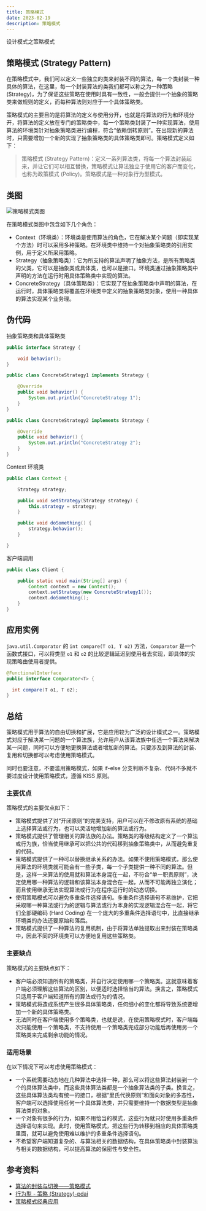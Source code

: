 ```yaml
---
title: 策略模式
date: 2023-02-19
description: 策略模式
---
```


设计模式之策略模式
<!-- more -->

## 策略模式 (Strategy Pattern)

在策略模式中，我们可以定义一些独立的类来封装不同的算法，每一个类封装一种具体的算法，在这里，每一个封装算法的类我们都可以称之为一种策略 (Strategy)，为了保证这些策略在使用时具有一致性，一般会提供一个抽象的策略类来做规则的定义，而每种算法则对应于一个具体策略类。

策略模式的主要目的是将算法的定义与使用分开，也就是将算法的行为和环境分开，将算法的定义放在专门的策略类中，每一个策略类封装了一种实现算法，使用算法的环境类针对抽象策略类进行编程，符合“依赖倒转原则”。在出现新的算法时，只需要增加一个新的实现了抽象策略类的具体策略类即可。策略模式定义如下：

> 策略模式 (Strategy Pattern)：定义一系列算法类，将每一个算法封装起来，并让它们可以相互替换，策略模式让算法独立于使用它的客户而变化，也称为政策模式 (Policy)。策略模式是一种对象行为型模式。

## 类图

![策略模式类图](https://cdn.staticaly.com/gh/AlexChen68/OSS@master/blog/advance/strategy_pattern.png)

在策略模式类图中包含如下几个角色：

- Context（环境类）：环境类是使用算法的角色，它在解决某个问题（即实现某个方法）时可以采用多种策略。在环境类中维持一个对抽象策略类的引用实例，用于定义所采用策略。
- Strategy（抽象策略类）：它为所支持的算法声明了抽象方法，是所有策略类的父类，它可以是抽象类或具体类，也可以是接口。环境类通过抽象策略类中声明的方法在运行时用具体策略类中实现的算法。
- ConcreteStrategy（具体策略类）：它实现了在抽象策略类中声明的算法，在运行时，具体策略类将覆盖在环境类中定义的抽象策略类对象，使用一种具体的算法实现某个业务理。

## 伪代码

抽象策略类和具体策略类

```java
public interface Strategy {

    void behavior();
}

public class ConcreteStrategy1 implements Strategy {

    @Override
    public void behavior() {
        System.out.println("ConcreteStrategy 1");
    }
}

public class ConcreteStrategy2 implements Strategy {

    @Override
    public void behavior() {
        System.out.println("ConcreteStrategy 2");
    }
}
```

Context 环境类

```java
public class Context {

    Strategy strategy;

    public void setStrategy(Strategy strategy) {
        this.strategy = strategy;
    }

    public void doSomething() {
        strategy.behavior();
    }

}
```

客户端调用

```java
public class Client {

    public static void main(String[] args) {
        Context context = new Context();
        context.setStrategy(new ConcreteStrategy1());
        context.doSomething();
    }
}
```

## 应用实例

`java.util.Comparator` 的 `int compare(T o1, T o2)` 方法，`Comparator` 是一个函数式接口，可以将类型 `o1` 和 `o2` 的比较逻辑延迟到使用者去实现，即具体的实现策略由使用者提供。

```java
@FunctionalInterface
public interface Comparator<T> {

  int compare(T o1, T o2);
}
```

## 总结

策略模式用于算法的自由切换和扩展，它是应用较为广泛的设计模式之一。策略模式对应于解决某一问题的一个算法族，允许用户从该算法族中任选一个算法来解决某一问题，同时可以方便地更换算法或者增加新的算法。只要涉及到算法的封装、复用和切换都可以考虑使用策略模式。

同时也要注意，不要滥用策略模式，如果 if-else 分支判断不复杂、代码不多就不要过度设计使用策略模式，遵循 KISS 原则。

### 主要优点

策略模式的主要优点如下：

- 策略模式提供了对“开闭原则”的完美支持，用户可以在不修改原有系统的基础上选择算法或行为，也可以灵活地增加新的算法或行为。
- 策略模式提供了管理相关的算法族的办法。策略类的等级结构定义了一个算法或行为族，恰当使用继承可以把公共的代码移到抽象策略类中，从而避免重复的代码。
- 策略模式提供了一种可以替换继承关系的办法。如果不使用策略模式，那么使用算法的环境类就可能会有一些子类，每一个子类提供一种不同的算法。但是，这样一来算法的使用就和算法本身混在一起，不符合“单一职责原则”，决定使用哪一种算法的逻辑和该算法本身混合在一起，从而不可能再独立演化；而且使用继承无法实现算法或行为在程序运行时的动态切换。
- 使用策略模式可以避免多重条件选择语句。多重条件选择语句不易维护，它把采取哪一种算法或行为的逻辑与算法或行为本身的实现逻辑混合在一起，将它们全部硬编码 (Hard Coding) 在一个庞大的多重条件选择语句中，比直接继承环境类的办法还要原始和落后。
- 策略模式提供了一种算法的复用机制，由于将算法单独提取出来封装在策略类中，因此不同的环境类可以方便地复用这些策略类。

### 主要缺点

策略模式的主要缺点如下：

- 客户端必须知道所有的策略类，并自行决定使用哪一个策略类。这就意味着客户端必须理解这些算法的区别，以便适时选择恰当的算法。换言之，策略模式只适用于客户端知道所有的算法或行为的情况。
- 策略模式将造成系统产生很多具体策略类，任何细小的变化都将导致系统要增加一个新的具体策略类。
- 无法同时在客户端使用多个策略类，也就是说，在使用策略模式时，客户端每次只能使用一个策略类，不支持使用一个策略类完成部分功能后再使用另一个策略类来完成剩余功能的情况。

### 适用场景

在以下情况下可以考虑使用策略模式：

- 一个系统需要动态地在几种算法中选择一种，那么可以将这些算法封装到一个个的具体算法类中，而这些具体算法类都是一个抽象算法类的子类。换言之，这些具体算法类均有统一的接口，根据“里氏代换原则”和面向对象的多态性，客户端可以选择使用任何一个具体算法类，并只需要维持一个数据类型是抽象算法类的对象。
- 一个对象有很多的行为，如果不用恰当的模式，这些行为就只好使用多重条件选择语句来实现。此时，使用策略模式，把这些行为转移到相应的具体策略类里面，就可以避免使用难以维护的多重条件选择语句。
- 不希望客户端知道复杂的、与算法相关的数据结构，在具体策略类中封装算法与相关的数据结构，可以提高算法的保密性与安全性。

## 参考资料

- [算法的封装与切换——策略模式](https://blog.csdn.net/lovelion/article/details/7819136)
- [行为型 - 策略 (Strategy)-pdai](https://pdai.tech/md/dev-spec/pattern/16_strategy.html)
- [策略模式经典应用](https://blog.csdn.net/white_while/article/details/123657197)